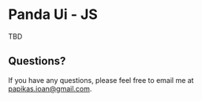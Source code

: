 Panda Ui - JS
===================

TBD

Questions?
----------

If you have any questions, please feel free to email me at
[papikas.ioan@gmail.com](mailto:papikas.ioan@gmail.com).